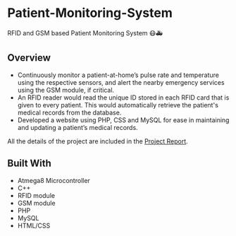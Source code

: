 # Patient-Monitoring-System
RFID and GSM based Patient Monitoring System 😷🚑

## Overview
* Continuously monitor a patient-at-home’s pulse rate and temperature using the respective sensors, and alert the nearby emergency services using the GSM module, if critical.
* An RFID reader would read the unique ID stored in each RFID card that is given to every patient. This would automatically retrieve the patient's medical records from the database.
* Developed a website using PHP, CSS and MySQL for ease in maintaining and updating a patient’s medical records.

All the details of the project are included in the [Project Report](https://github.com/kev5/Patient-Monitoring-System/blob/master/BE%20PROJECT%20REPORT.pdf).

## Built With

* Atmega8 Microcontroller
* C++
* RFID module
* GSM module
* PHP
* MySQL
* HTML/CSS
